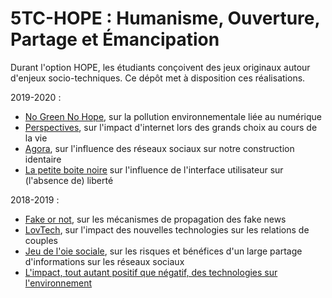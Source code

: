 # 5TC-HOPE : Humanisme, Ouverture, Partage et Émancipation

Durant l'option HOPE, les étudiants conçoivent des jeux originaux autour d'enjeux socio-techniques. Ce dépôt met à disposition ces réalisations.

2019-2020 :
* [No Green No Hope](NGNH), sur la pollution environnementale liée au numérique
* [Perspectives](Perspectives), sur l'impact d'internet lors des grands choix au cours de la vie
* [Agora](Agora), sur l'influence des réseaux sociaux sur notre construction identaire
* [La petite boite noire](https://github.com/hope-5TC-freedom-in-ux/docker) sur l'influence de l'interface utilisateur sur (l'absence de) liberté

2018-2019 :
* [Fake or not](FakeOrNot), sur les mécanismes de propagation des fake news
* [LovTech](LovTech), sur l'impact des nouvelles technologies sur les relations de couples
* [Jeu de l'oie sociale](OieSociale), sur les risques et bénéfices d'un large partage d'informations sur les réseaux sociaux
* [L'impact, tout autant positif que négatif, des technologies sur l'environnement](https://drive.google.com/open?id=1t_nDAcxCdvUbe8HdUV2UKMG7zebF7Uh7)

